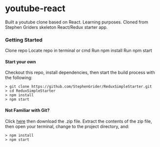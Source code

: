 # youtube-react

Built a youtube clone based on React. Learning purposes. Cloned from Stephen Griders skeleton React/Redux starter app.

### Getting Started

Clone repo
Locate repo in terminal or cmd
Run npm install
Run npm start

#### Start your own
Checkout this repo, install dependencies, then start the build process with the following:

```
> git clone https://github.com/StephenGrider/ReduxSimpleStarter.git
> cd ReduxSimpleStarter
> npm install
> npm start
```

#### Not Familiar with Git?
Click [here](https://github.com/StephenGrider/ReactStarter/releases) then download the .zip file.  Extract the contents of the zip file, then open your terminal, change to the project directory, and:

```
> npm install
> npm start
```
